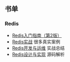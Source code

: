 ## 书单

### Redis

- [Redis入门指南（第2版）](https://book.douban.com/subject/26419240/)
- [Redis实战](https://book.douban.com/subject/26612779/) 很多真实案例
- [Redis开发与运维](https://book.douban.com/subject/26971561/) 实战总结
- [Redis设计与实现](https://book.douban.com/subject/25900156/) 源码解析
